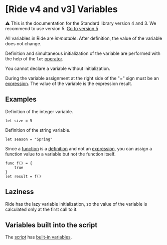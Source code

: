 # [Ride v4 and v3] Variables

:warning: This is the documentation for the Standard library version 4 and 3. We recommend to use version 5. [Go to version 5](/en/ride/variables/)

All variables in Ride are _immutable_. After definition, the value of the variable does not change.

Definition and simultaneous initialization of the variable are performed with the help of the `let` [operator](/en/ride/v4/operators/).

You cannot declare a variable without initialization.

During the variable assignment at the right side of the "=" sign must be an [expression](/en/ride/base-concepts/expression). The value of the variable is the expression result.

## Examples

Definition of the integer variable.

``` ride
let size = 5
```

Definition of the string variable.

``` ride
let season = "Spring"
```

Since a [function](/en/ride/functions/) is a [definition](/en/ride/base-concepts/definition) and not an [expression](/en/ride/base-concepts/expression), you can assign a function value to a variable but not the function itself.

``` ride
func f() = {
    true
}
let result = f()
```

## Laziness

Ride has the lazy variable initialization, so the value of the variable is calculated only at the first call to it.

## Variables built into the script

The [script](/en/ride/script/) has [built-in variables](/en/ride/v4/variables/built-in-variables).
